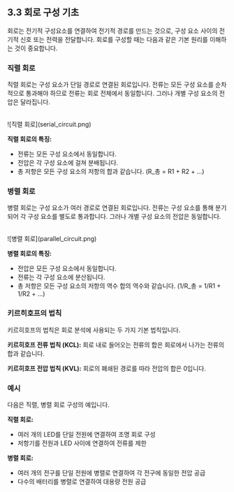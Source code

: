 ## 3.3 회로 구성 기초

회로는 전기적 구성요소를 연결하여 전기적 경로를 만드는 것으로, 구성 요소 사이의 전기적 신호 또는 전력을 전달합니다. 회로를 구성할 때는 다음과 같은 기본 원리를 이해하는 것이 중요합니다.

### 직렬 회로

직렬 회로는 구성 요소가 단일 경로로 연결된 회로입니다. 전류는 모든 구성 요소를 순차적으로 통과해야 하므로 전류는 회로 전체에서 동일합니다. 그러나 개별 구성 요소의 전압은 달라집니다.

<br>
![직렬 회로](serial_circuit.png)

**직렬 회로의 특징:**

- 전류는 모든 구성 요소에서 동일합니다.
- 전압은 각 구성 요소에 걸쳐 분배됩니다.
- 총 저항은 모든 구성 요소의 저항의 합과 같습니다. (R_총 = R1 + R2 + ...)

### 병렬 회로

병렬 회로는 구성 요소가 여러 경로로 연결된 회로입니다. 전류는 구성 요소를 통해 분기되어 각 구성 요소를 별도로 통과합니다. 그러나 개별 구성 요소의 전압은 동일합니다.

<br>
![병렬 회로](parallel_circuit.png)

**병렬 회로의 특징:**

- 전압은 모든 구성 요소에서 동일합니다.
- 전류는 각 구성 요소에 분산됩니다.
- 총 저항은 모든 구성 요소의 저항의 역수 합의 역수와 같습니다. (1/R_총 = 1/R1 + 1/R2 + ...)

### 키르히호프의 법칙

키르히호프의 법칙은 회로 분석에 사용되는 두 가지 기본 법칙입니다.

**키르히호프 전류 법칙 (KCL):** 회로 내로 들어오는 전류의 합은 회로에서 나가는 전류의 합과 같습니다.

**키르히호프 전압 법칙 (KVL):** 회로의 폐쇄된 경로를 따라 전압의 합은 0입니다.

### 예시

다음은 직렬, 병렬 회로 구성의 예입니다.

**직렬 회로:**

- 여러 개의 LED를 단일 전원에 연결하여 조명 회로 구성
- 저항기를 전원과 LED 사이에 연결하여 전류를 제한

**병렬 회로:**

- 여러 개의 전구를 단일 전원에 병렬로 연결하여 각 전구에 동일한 전압 공급
- 다수의 배터리를 병렬로 연결하여 대용량 전원 공급